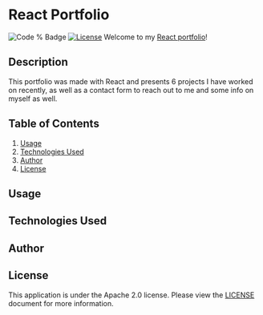# React Portfolio
![Code % Badge](https://img.shields.io/github/languages/top/coderbennett/react-portfolio) [![License](https://img.shields.io/badge/License-Apache_2.0-blue.svg)](https://opensource.org/licenses/Apache-2.0)
Welcome to my <a href="" target="_blank">React portfolio</a>!

## Description
This portfolio was made with React and presents 6 projects I have worked on recently, as well as a contact form to reach out to me and some info on myself as well.

## Table of Contents
1. [Usage](#usage)
2. [Technologies Used](#technologies-used)
3. [Author](#author)
4. [License](#license)

## Usage

## Technologies Used

## Author

## License
This application is under the Apache 2.0 license. Please view the [LICENSE](LICENSE.txt) document for more information.